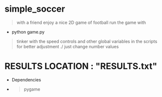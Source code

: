 # simple_soccer

>with a friend enjoy a nice 2D game of football 
>run the game with 
  * python game.py 
> tinker with the speed controls and other global  variables  in the scripts for
> better adjustment ./ just change number values
#  RESULTS LOCATION : "RESULTS.txt"
- Dependencies 
- > pygame  
